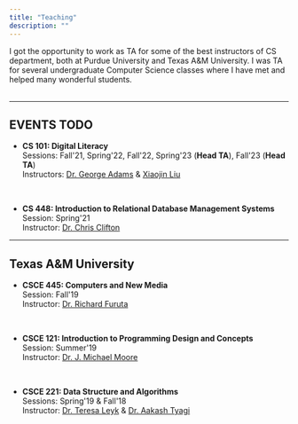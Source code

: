 ```yaml
---
title: "Teaching"
description: ""
---
```




I got the opportunity to work as TA for some of the best instructors of CS department, both at Purdue University and Texas A&M University. I was TA for several undergraduate Computer Science classes where I have met and helped many wonderful students.
<br>
<br>

---
## EVENTS TODO

* **CS 101: Digital Literacy** <br>
  Sessions: Fall'21, Spring'22, Fall'22, Spring'23 (**Head TA**), Fall'23 (**Head TA**) <br>
  Instructors: [Dr. George Adams](https://www.cs.purdue.edu/people/faculty/gba.html) & [Xiaojin Liu](https://www.cs.purdue.edu/people/faculty/liu218.html)

<br>

* **CS 448: Introduction to Relational Database Management Systems** <br>
  Session: Spring'21 <br>
  Instructor: [Dr. Chris Clifton](https://www.cs.purdue.edu/homes/clifton/)


---
## Texas A&M University

* **CSCE 445: Computers and New Media** <br>
  Session: Fall'19 <br>
  Instructor: [Dr. Richard Furuta](https://engineering.tamu.edu/cse/profiles/rfuruta.html)

<br>

* **CSCE 121: Introduction to Programming Design and Concepts** <br>
  Session: Summer'19 <br>
  Instructor: [Dr. J. Michael Moore](https://engineering.tamu.edu/cse/profiles/moore-j-michael.html)

<br>

* **CSCE 221: Data Structure and Algorithms** <br>
  Sessions: Spring'19 & Fall'18 <br>
  Instructor: [Dr. Teresa Leyk](https://engineering.tamu.edu/cse/profiles/tleyk.html)  &  [Dr. Aakash Tyagi](https://engineering.tamu.edu/cse/profiles/tyagi-aakash.html)

<br>